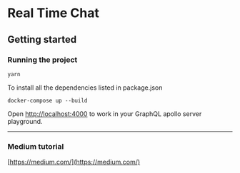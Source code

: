 # Real Time Chat 

## Getting started

### Running the project

```console
yarn
```

To install all the dependencies listed in package.json

```console
docker-compose up --build
```

Open [http://localhost:4000](http://localhost:4000) to work in your GraphQL apollo server playground.

---

### Medium tutorial

[https://medium.com/](https://medium.com/)

